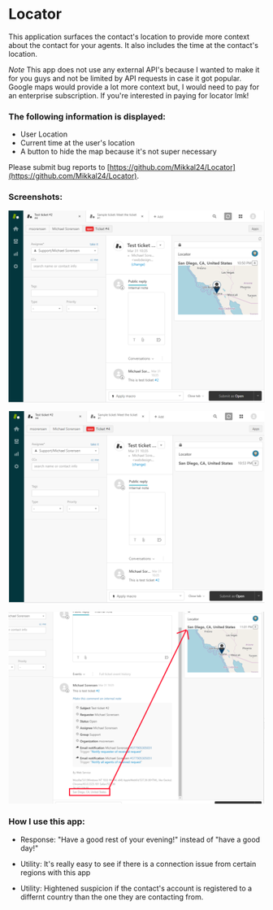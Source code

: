 # Locator

This application surfaces the contact's location to provide more context about the contact for your agents.
It also includes the time at the contact's location. 

*Note* This app does not use any external API's because I wanted to make it for you guys and not be limited by API requests in case it got popular. Google maps would provide a lot more context but, I would need to pay for an enterprise subscription. If you're interested in paying for locator lmk! 

### The following information is displayed:

* User Location
* Current time at the user's location
* A button to hide the map because it's not super necessary

Please submit bug reports to [https://github.com/Mikkal24/Locator](https://github.com/Mikkal24/Locator).

### Screenshots:

![demo1](./assets/screenshot-0.png)

![demo2](./assets/screenshot-1.png)

![demo3](./assets/screenshot-2.png)

### How I use this app:

- Response: "Have a good rest of your evening!" instead of "have a good day!"

- Utility: It's really easy to see if there is a connection issue from certain regions with this app

- Utility: Hightened suspicion if the contact's account is registered to a differnt country than the one they are contacting from. 
